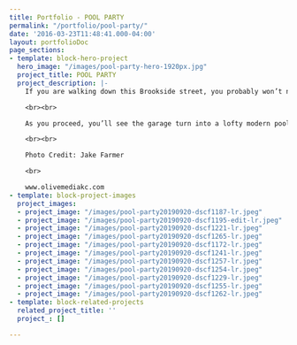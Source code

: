 ```yaml
---
title: Portfolio - POOL PARTY
permalink: "/portfolio/pool-party/"
date: '2016-03-23T11:48:41.000-04:00'
layout: portfolioDoc
page_sections:
- template: block-hero-project
  hero_image: "/images/pool-party-hero-1920px.jpg"
  project_title: POOL PARTY
  project_description: |-
    If you are walking down this Brookside street, you probably won’t notice the garage at the bottom of the driveway. It blends seamlessly into the traditional neighborhood. You’d never guess at what you’ll find at the end of the driveway. But as you come into the backyard, you’ll find a pool, fire pit, expansive deck, hot tub. We collaborated closely with the owners to fully maximize their modest backyard to create an oasis of fun for their family and friends.

    <br><br>

    As you proceed, you’ll see the garage turn into a lofty modern pool house. The entire east facade of the pool house has windows from floor to roof, including a glass garage door at the indoor / outdoor bar. The interior has a double height lounge area and a sunny loft above the garage space. We took advantage of every square inch of the structure, locating storage and lounge spaces in every eave. The deck waterfalls down from the house, to the hot tub, and down to the pool. The absence of railings allows an unimpeded view of the pool and pool house.

    <br><br>

    Photo Credit: Jake Farmer

    <br>

    www.olivemediakc.com
- template: block-project-images
  project_images:
  - project_image: "/images/pool-party20190920-dscf1187-lr.jpeg"
  - project_image: "/images/pool-party20190920-dscf1195-edit-lr.jpeg"
  - project_image: "/images/pool-party20190920-dscf1221-lr.jpeg"
  - project_image: "/images/pool-party20190920-dscf1265-lr.jpeg"
  - project_image: "/images/pool-party20190920-dscf1172-lr.jpeg"
  - project_image: "/images/pool-party20190920-dscf1241-lr.jpeg"
  - project_image: "/images/pool-party20190920-dscf1257-lr.jpeg"
  - project_image: "/images/pool-party20190920-dscf1254-lr.jpeg"
  - project_image: "/images/pool-party20190920-dscf1229-lr.jpeg"
  - project_image: "/images/pool-party20190920-dscf1255-lr.jpeg"
  - project_image: "/images/pool-party20190920-dscf1262-lr.jpeg"
- template: block-related-projects
  related_project_title: ''
  project_: []

---
```

